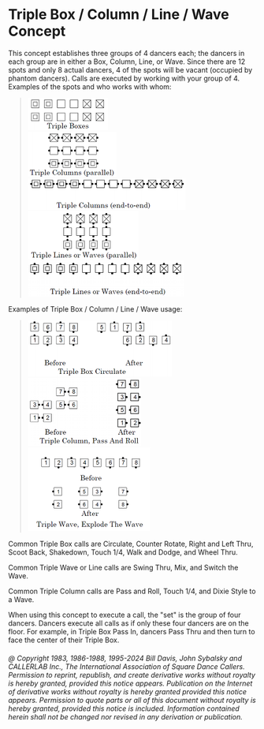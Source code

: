 
# Triple Box / Column / Line / Wave Concept

This concept establishes three groups of 4 dancers each; 
the dancers in each group are in either a Box,
Column, Line, or Wave. Since there are 12 spots and only 8 actual dancers, 
4 of the spots will be vacant (occupied by phantom dancers). 
Calls are executed by working with your group of 4. 
Examples of the spots and who works with whom:

> 
> ![alt](triple_box_1.png)  
> ![alt](triple_box_2.png)  
> ![alt](triple_box_3.png)  
> ![alt](triple_box_4.png)  
> ![alt](triple_box_5.png)  

Examples of Triple Box / Column / Line / Wave usage:

> 
> ![alt](triple_box_6.png)  
> ![alt](triple_box_7.png)  
> ![alt](triple_box_8.png)  
> 

Common Triple Box calls are Circulate, Counter Rotate, Right and
Left Thru, Scoot Back, Shakedown, Touch 1/4, Walk and Dodge, and Wheel Thru. 

Common Triple Wave or Line calls are Swing Thru, Mix, and Switch the Wave.  

Common Triple Column calls are Pass and Roll, Touch 1/4, 
and Dixie Style to a Wave.

When using this concept to execute a call, 
the "set" is the group of four dancers.
Dancers execute all calls as if only these four dancers are on the floor.
For example, in Triple Box Pass In, dancers Pass Thru
and then turn to face the center of their Triple Box.

###### @ Copyright 1983, 1986-1988, 1995-2024 Bill Davis, John Sybalsky and CALLERLAB Inc., The International Association of Square Dance Callers. Permission to reprint, republish, and create derivative works without royalty is hereby granted, provided this notice appears. Publication on the Internet of derivative works without royalty is hereby granted provided this notice appears. Permission to quote parts or all of this document without royalty is hereby granted, provided this notice is included. Information contained herein shall not be changed nor revised in any derivation or publication.
